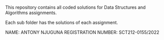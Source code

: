 This repository contains all coded solutions for Data Structures and Algorithms assignments.

Each sub folder has the solutions of each assignment.

NAME: ANTONY NJUGUNA
REGISTRATION NUMBER: SCT212-0155/2022
